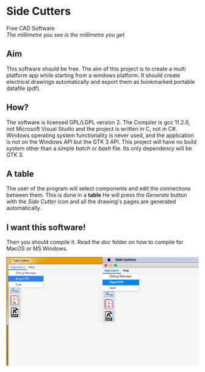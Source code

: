 # Side Cutters
Free CAD Software\
*The millimetre you see is the millimetre you get*

## Aim
This software should be free. The aim of this project is to create a multi platform app while starting from a windows platform.
It should create electrical drawings automatically and export them as bookmarked portable datafile (pdf).

## How?
The software is licensed GPL/LGPL version 2. The Compiler is gcc 11.2.0, not Microsoft Visual Studio and the project is written in C, not in C#. 
Windows operating system functionality is never used, and the application is not on the Windows API but the GTK 3 API. This project will have no build system other than a simple *batch* or *bash* file. Its only dependency will be GTK 3. 

## A table
The user of the program will select components and edit the connections between them. This is done in a **table** 
He will press the *Generate* button with the *Side Cutter* icon and all the drawing's pages are generated automatically.

## I want this software!
Then you should compile it. Read the *doc* folder on how to compile for MacOS or MS Windows.

<img src="/doc/pica1.png" alt="a screenshot of the program so far" width="50%"/><img src="/doc/pica2.png" alt="a screenshot of the program so far" width="50%"/>
